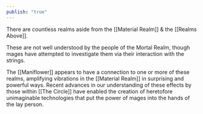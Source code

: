 ```yaml
---
publish: "true"
---
```


There are countless realms aside from the [[Material Realm]] & the [[Realms Above]].

These are not well understood by the people of the Mortal Realm, though mages have attempted to investigate them via their interaction with the strings.

The [[Maniflower]] appears to have a connection to one or more of these realms, amplifying vibrations in the [[Material Realm]] in surprising and powerful ways. Recent advances in our understanding of these effects by those within [[The Circle]] have enabled the creation of heretofore unimaginable technologies that put the power of mages into the hands of the lay person.